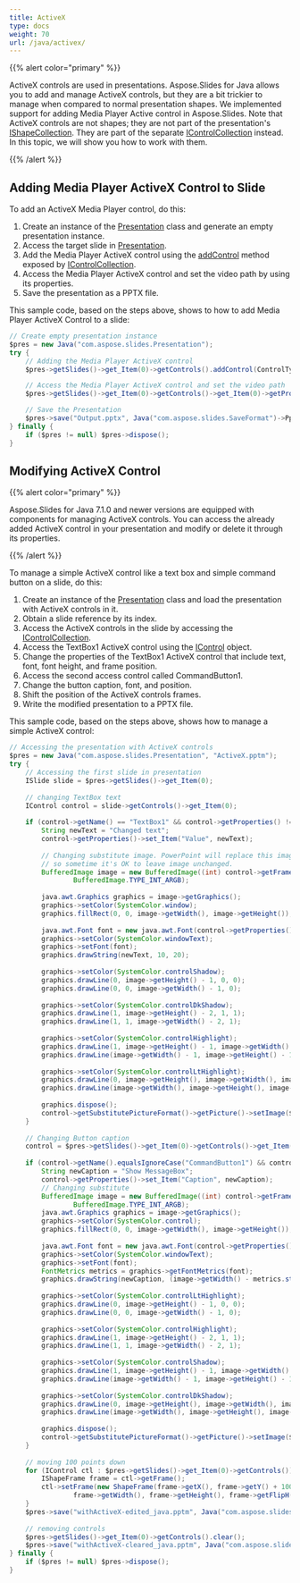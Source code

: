 ```yaml
---
title: ActiveX
type: docs
weight: 70
url: /java/activex/
---
```



{{% alert color="primary" %}} 

ActiveX controls are used in presentations. Aspose.Slides for Java allows you to add and manage ActiveX controls, but they are a bit trickier to manage when compared to normal presentation shapes. We implemented support for adding Media Player Active control in Aspose.Slides. Note that ActiveX controls are not shapes; they are not part of the presentation's [IShapeCollection](http://www.aspose.com/api/java/slides/com.aspose.slides/interfaces/IShapeCollection). They are part of the separate [IControlCollection](http://www.aspose.com/api/java/slides/com.aspose.slides/interfaces/IControlCollection) instead. In this topic, we will show you how to work with them. 

{{% /alert %}} 

## **Adding Media Player ActiveX Control to Slide**
To add an ActiveX Media Player control, do this:

1. Create an instance of the [Presentation](http://www.aspose.com/api/java/slides/com.aspose.slides/classes/Presentation) class and generate an empty presentation instance.
1. Access the target slide in [Presentation](http://www.aspose.com/api/java/slides/com.aspose.slides/classes/Presentation).
1. Add the Media Player ActiveX control using the [addControl](https://apireference.aspose.com/slides/java/com.aspose.slides/IControlCollection#addControl-int-float-float-float-float-) method exposed by [IControlCollection](http://www.aspose.com/api/java/slides/com.aspose.slides/interfaces/IControlCollection).
1. Access the Media Player ActiveX control and set the video path by using its properties.
1. Save the presentation as a PPTX file.

This sample code, based on the steps above, shows to how to add Media Player ActiveX Control to a slide:

```java
// Create empty presentation instance
$pres = new Java("com.aspose.slides.Presentation");
try {
    // Adding the Media Player ActiveX control
    $pres->getSlides()->get_Item(0)->getControls().addControl(ControlType.WindowsMediaPlayer, 100, 100, 400, 400);

    // Access the Media Player ActiveX control and set the video path
    $pres->getSlides()->get_Item(0)->getControls()->get_Item(0)->getProperties()->set_Item("URL", "Wildlife.wmv");

    // Save the Presentation
    $pres->save("Output.pptx", Java("com.aspose.slides.SaveFormat")->Pptx);
} finally {
    if ($pres != null) $pres->dispose();
}
```

## **Modifying ActiveX Control**
{{% alert color="primary" %}} 

Aspose.Slides for Java 7.1.0 and newer versions are equipped with components for managing ActiveX controls. You can access the already added ActiveX control in your presentation and modify or delete it through its properties.

{{% /alert %}} 

To manage a simple ActiveX control like a text box and simple command button on a slide, do this:

1. Create an instance of the [Presentation](http://www.aspose.com/api/java/slides/com.aspose.slides/classes/Presentation) class and load the presentation with ActiveX controls in it.
1. Obtain a slide reference by its index.
1. Access the ActiveX controls in the slide by accessing the [IControlCollection](http://www.aspose.com/api/java/slides/com.aspose.slides/interfaces/IControlCollection).
1. Access the TextBox1 ActiveX control using the [IControl](http://www.aspose.com/api/java/slides/com.aspose.slides/interfaces/IControl) object.
1. Change the properties of the TextBox1 ActiveX control that include text, font, font height, and frame position.
1. Access the second access control called CommandButton1.
1. Change the button caption, font, and position.
1. Shift the position of the ActiveX controls frames.
1. Write the modified presentation to a PPTX file.

This sample code, based on the steps above, shows how to manage a simple ActiveX control: 

```java
// Accessing the presentation with ActiveX controls
$pres = new Java("com.aspose.slides.Presentation", "ActiveX.pptm");
try {
    // Accessing the first slide in presentation
    ISlide slide = $pres->getSlides()->get_Item(0);
    
    // changing TextBox text
    IControl control = slide->getControls()->get_Item(0);
    
    if (control->getName() == "TextBox1" && control->getProperties() != null) {
        String newText = "Changed text";
        control->getProperties()->set_Item("Value", newText);
    
        // Changing substitute image. PowerPoint will replace this image during activeX activation, 
        // so sometime it's OK to leave image unchanged.
        BufferedImage image = new BufferedImage((int) control->getFrame()->getWidth(), (int) control->getFrame()->getHeight(),
                BufferedImage.TYPE_INT_ARGB);
    
        java.awt.Graphics graphics = image->getGraphics();
        graphics->setColor(SystemColor.window);
        graphics.fillRect(0, 0, image->getWidth(), image->getHeight());
    
        java.awt.Font font = new java.awt.Font(control->getProperties()->get_Item("FontName"), java.awt.Font.PLAIN, 16);
        graphics->setColor(SystemColor.windowText);
        graphics->setFont(font);
        graphics.drawString(newText, 10, 20);
    
        graphics->setColor(SystemColor.controlShadow);
        graphics.drawLine(0, image->getHeight() - 1, 0, 0);
        graphics.drawLine(0, 0, image->getWidth() - 1, 0);
    
        graphics->setColor(SystemColor.controlDkShadow);
        graphics.drawLine(1, image->getHeight() - 2, 1, 1);
        graphics.drawLine(1, 1, image->getWidth() - 2, 1);
    
        graphics->setColor(SystemColor.controlHighlight);
        graphics.drawLine(1, image->getHeight() - 1, image->getWidth() - 1, image->getHeight() - 1);
        graphics.drawLine(image->getWidth() - 1, image->getHeight() - 1, image->getWidth() - 1, 1);
    
        graphics->setColor(SystemColor.controlLtHighlight);
        graphics.drawLine(0, image->getHeight(), image->getWidth(), image->getHeight());
        graphics.drawLine(image->getWidth(), image->getHeight(), image->getWidth(), 0);
    
        graphics.dispose();
        control->getSubstitutePictureFormat()->getPicture()->setImage($pres->getImages().addImage(image));
    }
    
    // Changing Button caption
    control = $pres->getSlides()->get_Item(0)->getControls()->get_Item(1);
    
    if (control->getName().equalsIgnoreCase("CommandButton1") && control->getProperties() != null) {
        String newCaption = "Show MessageBox";
        control->getProperties()->set_Item("Caption", newCaption);
        // Changing substitute
        BufferedImage image = new BufferedImage((int) control->getFrame()->getWidth(), (int) control->getFrame()->getHeight(),
                BufferedImage.TYPE_INT_ARGB);
        java.awt.Graphics graphics = image->getGraphics();
        graphics->setColor(SystemColor.control);
        graphics.fillRect(0, 0, image->getWidth(), image->getHeight());
    
        java.awt.Font font = new java.awt.Font(control->getProperties()->get_Item("FontName"), java.awt.Font.PLAIN, 16);
        graphics->setColor(SystemColor.windowText);
        graphics->setFont(font);
        FontMetrics metrics = graphics->getFontMetrics(font);
        graphics.drawString(newCaption, (image->getWidth() - metrics.stringWidth(newCaption)) / 2, 20);
    
        graphics->setColor(SystemColor.controlLtHighlight);
        graphics.drawLine(0, image->getHeight() - 1, 0, 0);
        graphics.drawLine(0, 0, image->getWidth() - 1, 0);
    
        graphics->setColor(SystemColor.controlHighlight);
        graphics.drawLine(1, image->getHeight() - 2, 1, 1);
        graphics.drawLine(1, 1, image->getWidth() - 2, 1);
    
        graphics->setColor(SystemColor.controlShadow);
        graphics.drawLine(1, image->getHeight() - 1, image->getWidth() - 1, image->getHeight() - 1);
        graphics.drawLine(image->getWidth() - 1, image->getHeight() - 1, image->getWidth() - 1, 1);
    
        graphics->setColor(SystemColor.controlDkShadow);
        graphics.drawLine(0, image->getHeight(), image->getWidth(), image->getHeight());
        graphics.drawLine(image->getWidth(), image->getHeight(), image->getWidth(), 0);
    
        graphics.dispose();
        control->getSubstitutePictureFormat()->getPicture()->setImage($pres->getImages().addImage(image));
    }
    
    // moving 100 points down
    for (IControl ctl : $pres->getSlides()->get_Item(0)->getControls()) {
        IShapeFrame frame = ctl->getFrame();
        ctl->setFrame(new ShapeFrame(frame->getX(), frame->getY() + 100,
                frame->getWidth(), frame->getHeight(), frame->getFlipH(), frame->getFlipV(), frame->getRotation()));
    }
    $pres->save("withActiveX-edited_java.pptm", Java("com.aspose.slides.SaveFormat")->Pptm);
    
    // removing controls
    $pres->getSlides()->get_Item(0)->getControls().clear();
    $pres->save("withActiveX-cleared_java.pptm", Java("com.aspose.slides.SaveFormat")->Pptm);
} finally {
    if ($pres != null) $pres->dispose();
}
```
